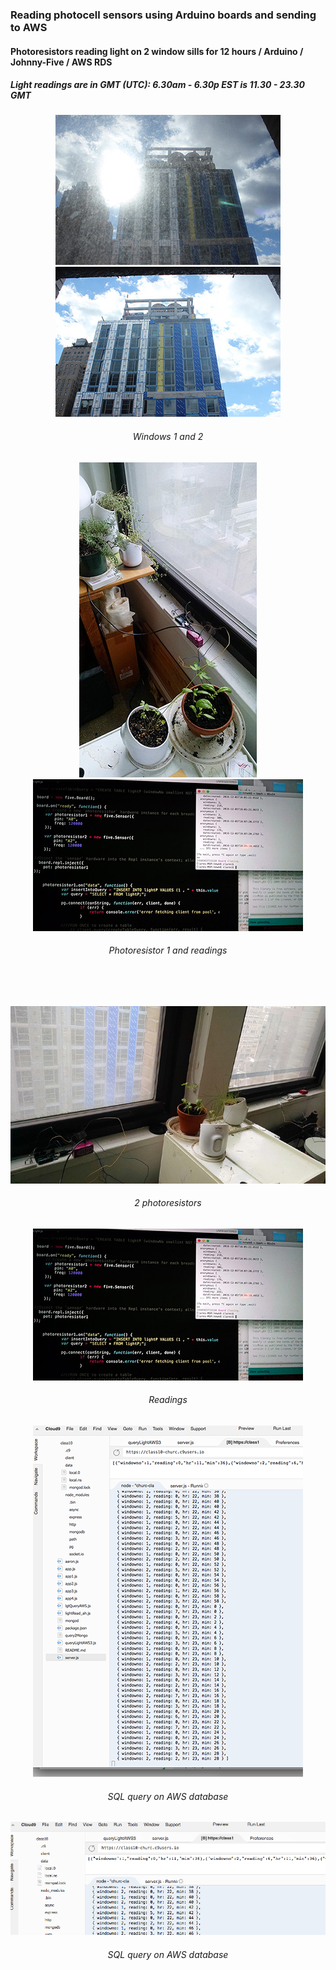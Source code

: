 <H3> Reading photocell sensors using Arduino boards and sending to AWS </H3>
<H4> Photoresistors reading light on 2 window sills for 12 hours / Arduino / Johnny-Five / AWS RDS</H4>
<H5> Light readings are in GMT (UTC): 6.30am - 6.30p EST is 11.30 - 23.30 GMT</H5>

<p align="center">
<img src=https://github.com/churc/data-structures/blob/master/Final%20Assignment%202/IMG_3776window1.jpg>    <img src=https://github.com/churc/data-structures/blob/master/Final%20Assignment%202/IMG_3772window2.jpg>
<H6 H6 align="center">Windows 1 and 2</H6>
</p>
<p align="center">

</p>
<p align="center">
<img src=https://github.com/churc/data-structures/blob/master/Final%20Assignment%202/Photocell1_1.jpg>    <img src= https://github.com/churc/data-structures/blob/master/Final%20Assignment%202/PhotocellReadings.jpg> 
<H6 H6 align="center">Photoresistor 1 and readings</H6>
</p>
<br></br>
<p align="center">
<img src=https://github.com/churc/data-structures/blob/master/homework10_churc/Photocell/Photocell1_2.jpg>
<H6 H6 align="center">2 photoresistors</H6>
</p>
<p></p>
<p align="center">
<img src= https://github.com/churc/data-structures/blob/master/Final%20Assignment%202/PhotocellReadings.jpg> 
<H6 align="center">Readings</H6>
</p>

<p align="center">
<img src= https://github.com/churc/data-structures/blob/master/Final%20Assignment%202/Screen%20Shot%202016-12-11%20at%203.31.20%20AM_query.png>
<H6 align="center">SQL query on AWS database</H6>
</p>

<p align="center">
<img src= https://github.com/churc/data-structures/blob/master/Final%20Assignment%202/Screen%20Shot%202016-12-11%20at%203.31.14%20AM_query.png>
<H6 align="center">SQL query on AWS database</H6>
</p>
